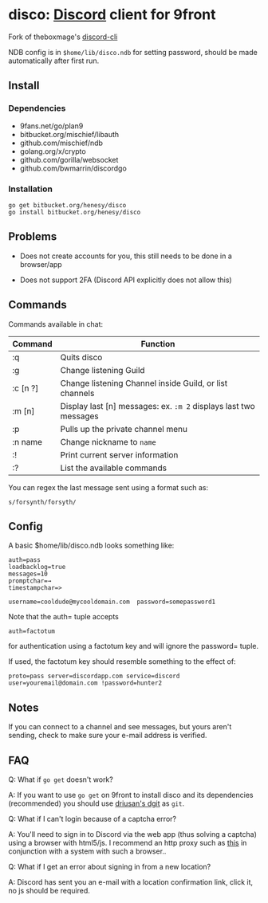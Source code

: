 # disco: [Discord](https://discord.gg) client for 9front

Fork of theboxmage's [discord-cli](https://github.com/theboxmage/discordcli)

NDB config is in `$home/lib/disco.ndb` for setting password, should be made automatically after first run.

## Install

### Dependencies

- 9fans.net/go/plan9
- bitbucket.org/mischief/libauth
- github.com/mischief/ndb
- golang.org/x/crypto
- github.com/gorilla/websocket
- github.com/bwmarrin/discordgo

### Installation

```
go get bitbucket.org/henesy/disco
go install bitbucket.org/henesy/disco
```

## Problems

* Does not create accounts for you, this still needs to be done in a browser/app

* Does not support 2FA (Discord API explicitly does not allow this)

## Commands
Commands available in chat:

| Command       | Function    |
| ------------- |-------------|
| :q        | Quits disco |
| :g        | Change listening Guild |
| :c [n ?]  | Change listening Channel inside Guild, or list channels |
| :m [n]    | Display last [n] messages: ex. `:m 2` displays last two messages |
| :p        | Pulls up the private channel menu |
| :n name   | Change nickname to `name` |
| :!        | Print current server information |
| :?        | List the available commands |

You can regex the last message sent using a format such as:

	s/forsynth/forsyth/

## Config

A basic $home/lib/disco.ndb looks something like:

```
auth=pass
loadbacklog=true
messages=10
promptchar=→
timestampchar=>

username=cooldude@mycooldomain.com	password=somepassword1
```

Note that the auth= tuple accepts

	auth=factotum

for authentication using a factotum key and will ignore the password= tuple.

If used, the factotum key should resemble something to the effect of:

	proto=pass server=discordapp.com service=discord user=youremail@domain.com !password=hunter2

## Notes

If you can connect to a channel and see messages, but yours aren't sending, check to make sure your e-mail address is verified.

## FAQ

Q: What if `go get` doesn't work?

A: If you want to use `go get` on 9front to install disco and its dependencies (recommended) you should use [driusan's dgit](https://github.com/driusan/dgit) as `git`.

Q: What if I can't login because of a captcha error?

A: You'll need to sign in to Discord via the web app (thus solving a captcha) using a browser with html5/js. I recommend an http proxy such as [this](https://bitbucket.org/henesy/http-proxy) in conjunction with a system with such a browser..

Q: What if I get an error about signing in from a new location?

A: Discord has sent you an e-mail with a location confirmation link, click it, no js should be required.

